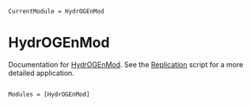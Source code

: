 ```@meta
CurrentModule = HydrOGEnMod
```

# HydrOGEnMod

Documentation for [HydrOGEnMod](https://github.com/LukasBarner/HydrOGEnMod.jl).
See the [Replication](replication.md) script for a more detailed application. 

```@index
```

```@autodocs
Modules = [HydrOGEnMod]
```
